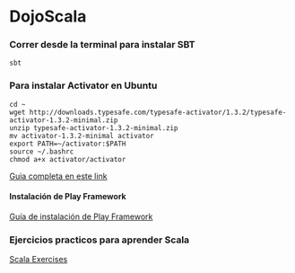 # DojoScala


### Correr desde la terminal para instalar SBT

```
sbt
```


### Para instalar Activator en Ubuntu

```
cd ~
wget http://downloads.typesafe.com/typesafe-activator/1.3.2/typesafe-activator-1.3.2-minimal.zip
unzip typesafe-activator-1.3.2-minimal.zip
mv activator-1.3.2-minimal activator
export PATH=~/activator:$PATH
source ~/.bashrc
chmod a+x activator/activator
```

[Guia completa en este link](https://gist.github.com/patarkf/ab2c976b6f89edf90f63)

#### Instalación de Play Framework

[Guía de instalación de Play Framework](https://www.playframework.com/documentation/1.0/install)

### Ejercicios practicos para aprender Scala

[Scala Exercises](http://scala-exercises.47deg.com/index.html)
